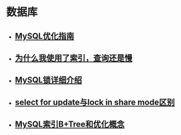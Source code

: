 # 数据库
- ## [MySQL优化指南](http://note.youdao.com/noteshare?id=efa6dfe58ff21a1ea497fdb1d6826cda)
- ## [为什么我使用了索引，查询还是慢](http://note.youdao.com/noteshare?id=e2ecfbde2d5bf7bd6f32e260411b8ae9)
- ## [MySQL锁详细介绍](http://note.youdao.com/noteshare?id=05888b85ec370ee7adf8768a8d6a8b65)
- ## [select for update与lock in share mode区别](http://note.youdao.com/noteshare?id=bbebf3be5e7a40f49d39fafc56c9b373)
- ## [MySQL索引B+Tree和优化概念](http://note.youdao.com/noteshare?id=9f9f7bd65288d1b3964de6690728f125)